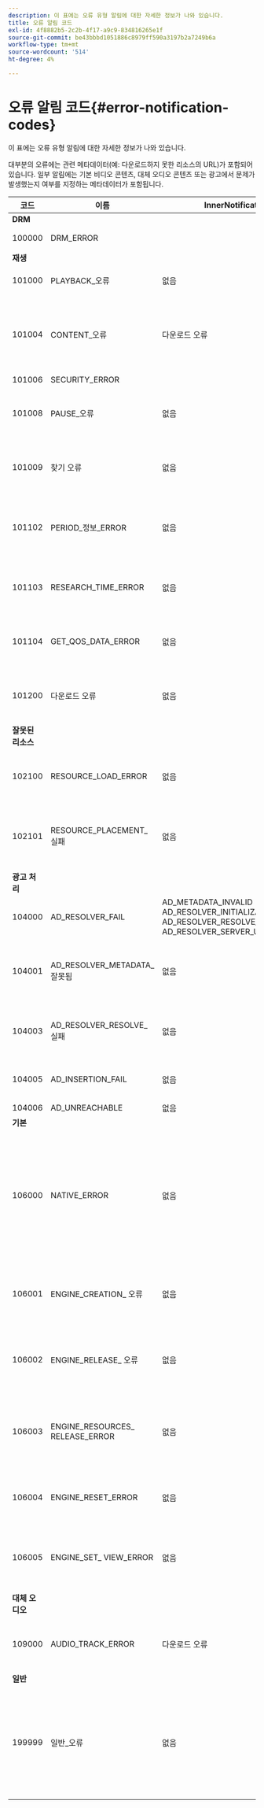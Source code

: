 ```yaml
---
description: 이 표에는 오류 유형 알림에 대한 자세한 정보가 나와 있습니다.
title: 오류 알림 코드
exl-id: 4f8882b5-2c2b-4f17-a9c9-834816265e1f
source-git-commit: be43bbbd1051886c8979ff590a3197b2a7249b6a
workflow-type: tm+mt
source-wordcount: '514'
ht-degree: 4%

---
```


# 오류 알림 코드{#error-notification-codes}

이 표에는 오류 유형 알림에 대한 자세한 정보가 나와 있습니다.

<!--<a id="section_D29404228F5E4B818642CBA6A0D39546"></a>-->

대부분의 오류에는 관련 메타데이터(예: 다운로드하지 못한 리소스의 URL)가 포함되어 있습니다. 일부 알림에는 기본 비디오 콘텐츠, 대체 오디오 콘텐츠 또는 광고에서 문제가 발생했는지 여부를 지정하는 메타데이터가 포함됩니다.

<table frame="all" colsep="1" rowsep="1" id="table_8B61210A406A45ACBE37FC29729DDE22"> 
 <thead> 
  <tr rowsep="1"> 
   <th colname="1" class="entry"> 코드 </th> 
   <th colname="2" class="entry"> 이름 </th> 
   <th colname="3" class="entry"> InnerNotification </th> 
   <th colname="4" class="entry"> 메타데이터 키 </th> 
   <th colname="5" class="entry"> 댓글 </th> 
  </tr> 
 </thead>
 <tbody> 
  <tr rowsep="1"> 
   <td colname="1"><b>DRM</b> </td> 
   <td colname="2"> </td> 
   <td colname="3"> </td> 
   <td colname="4"> </td> 
   <td colname="5"> </td> 
  </tr> 
  <tr rowsep="1"> 
   <td colname="1"><span class="codeph"> 100000 </span> </td> 
   <td colname="2"><span class="codeph"> DRM_ERROR </span> </td> 
   <td colname="3"> </td> 
   <td colname="4"><span class="codeph"> MAJOR_DRM_CODE </span><span class="codeph"> MINOR_DRM_CODE </span><span class="codeph"> 설명 </span> </td> 
   <td colname="5">106000(
     <span class="codeph"> NATIVE_ERROR</span>).
   </td> 
  </tr> 
  <tr rowsep="1"> 
   <td colname="1"><b>재생</b> </td> 
   <td colname="2"> </td> 
   <td colname="3"> </td> 
   <td colname="4"> </td> 
   <td colname="5"> </td> 
  </tr> 
  <tr rowsep="1"> 
   <td colname="1"><span class="codeph"> 101000 </span> </td> 
   <td colname="2"><span class="codeph"> PLAYBACK_오류 </span> </td> 
   <td colname="3"> <p>없음 </p> </td> 
   <td colname="4"><span class="codeph"> 설명 </span> </td> 
   <td colname="5"> </td> 
  </tr> 
  <tr rowsep="1"> 
   <td colname="1"><span class="codeph"> 101004 </span> </td> 
   <td colname="2"><span class="codeph"> CONTENT_오류 </span> </td> 
   <td colname="3"><span class="codeph"> 다운로드 오류 </span> </td> 
   <td colname="4"> </td> 
   <td colname="5"> <p>조각 또는 세그먼트(비디오와 오디오 모두)를 다운로드하는 동안 오류가 발생했습니다. </p> </td> 
  </tr> 
  <tr rowsep="1"> 
   <td colname="1"><span class="codeph"> 101006 </span> </td> 
   <td colname="2"><span class="codeph"> SECURITY_ERROR </span> </td> 
   <td colname="3"> </td> 
   <td colname="4"><span class="codeph"> URL </span> </td> 
   <td colname="5"> </td> 
  </tr> 
  <tr rowsep="1"> 
   <td colname="1"><span class="codeph"> 101008</span> </td> 
   <td colname="2"><span class="codeph"> PAUSE_오류 </span> </td> 
   <td colname="3"> 없음 </td> 
   <td colname="4"> <span class="codeph"> 설명 </span> </td> 
   <td colname="5"> <p>일시 중지 작업을 수행하는 동안 오류가 발생했습니다. </p> </td> 
  </tr> 
  <tr rowsep="1"> 
   <td colname="1"><span class="codeph"> 101009 </span> </td> 
   <td colname="2"><span class="codeph"> 찾기 오류 </span> </td> 
   <td colname="3"> 없음 </td> 
   <td colname="4"><span class="codeph"> NATIVE_ERROR_CODE </span><span class="codeph"> DESIRED_SEEK_POSITION </span><span class="codeph"> DESIRED_SEEK_PERIOD </span> </td> 
   <td colname="5"> <p>찾기 작업을 수행하는 동안 오류가 발생했습니다. </p> </td> 
  </tr> 
  <tr rowsep="1"> 
   <td colname="1"><span class="codeph"> 101102 </span> </td> 
   <td colname="2"><span class="codeph"> PERIOD_정보_ERROR </span> </td> 
   <td colname="3"> 없음 </td> 
   <td colname="4"><span class="codeph"> 설명 </span> </td> 
   <td colname="5"> <p>콘텐츠 기간에 대한 정보를 검색하는 도중 오류가 발생했습니다. </p> </td> 
  </tr> 
  <tr rowsep="1"> 
   <td colname="1"><span class="codeph"> 101103 </span> </td> 
   <td colname="2"><span class="codeph"> RESEARCH_TIME_ERROR </span> </td> 
   <td colname="3"> 없음 </td> 
   <td colname="4"><span class="codeph"> 설명 </span> </td> 
   <td colname="5"> <p>재생 위치를 검색하는 동안 오류가 발생했습니다. </p> </td> 
  </tr> 
  <tr rowsep="1"> 
   <td colname="1"><span class="codeph"> 101104 </span> </td> 
   <td colname="2"><span class="codeph"> GET_QOS_DATA_ERROR </span> </td> 
   <td colname="3"> 없음 </td> 
   <td colname="4"><span class="codeph"> 설명 </span> </td> 
   <td colname="5"> <p>QOS 정보를 검색하는 동안 오류가 발생했습니다. </p> </td> 
  </tr> 
  <tr rowsep="1"> 
   <td colname="1"><span class="codeph"> 101200 </span> </td> 
   <td colname="2"><span class="codeph"> 다운로드 오류 </span> </td> 
   <td colname="3"> 없음 </td> 
   <td colname="4"><span class="codeph"> URL </span> </td> 
   <td colname="5"> <p>데이터 다운로드를 시도하는 도중 오류가 발생했습니다. </p> </td> 
  </tr> 
  <tr rowsep="1"> 
   <td colname="1"><b>잘못된 리소스 </b> </td> 
   <td colname="2"> </td> 
   <td colname="3"> </td> 
   <td colname="4"> </td> 
   <td colname="5"> </td> 
  </tr> 
  <tr rowsep="1"> 
   <td colname="1"><span class="codeph"> 102100 </span> </td> 
   <td colname="2"><span class="codeph"> RESOURCE_LOAD_ERROR </span> </td> 
   <td colname="3"> 없음 </td> 
   <td colname="4"><span class="codeph"> 설명 </span><span class="codeph"> 리소스 </span> </td> 
   <td colname="5"> <p>리소스 항목을 로드하는 도중 오류가 발생했습니다. </p> </td> 
  </tr> 
  <tr rowsep="1"> 
   <td colname="1"><span class="codeph"> 102101 </span> </td> 
   <td colname="2"><span class="codeph"> RESOURCE_PLACEMENT_ 실패 </span> </td> 
   <td colname="3"> 없음 </td> 
   <td colname="4"><span class="codeph"> CONTENT_ID </span> </td> 
   <td colname="5"> <p>재생 타임라인에 리소스를 배치하는 도중 오류가 발생했습니다. </p> </td> 
  </tr> 
  <tr rowsep="1"> 
   <td colname="1"><b>광고 처리 </b> </td> 
   <td colname="2"> </td> 
   <td colname="3"> </td> 
   <td colname="4"> </td> 
   <td colname="5"> </td> 
  </tr> 
  <tr rowsep="1"> 
   <td colname="1"><span class="codeph"> 104000 </span> </td> 
   <td colname="2"><span class="codeph"> AD_RESOLVER_FAIL </span> </td> 
   <td colname="3"><span class="codeph"> AD_METADATA_INVALID </span><span class="codeph"> AD_RESOLVER_INITIALIZATION_FAIL </span><span class="codeph"> AD_RESOLVER_RESOLVE_FAIL </span><span class="codeph"> AD_RESOLVER_SERVER_UNREACHABLE </span> </td> 
   <td colname="4"> 없음 </td> 
   <td colname="5"> 없음 </td> 
  </tr> 
  <tr rowsep="1"> 
   <td colname="1"><span class="codeph"> 104001 </span> </td> 
   <td colname="2"><span class="codeph"> AD_RESOLVER_METADATA_ 잘못됨 </span> </td> 
   <td colname="3"> <p>없음 </p> </td> 
   <td colname="4"> </td> 
   <td colname="5"> <p>잘못된 광고 메타데이터 형식으로 인해 광고 해결에 실패했습니다. </p> </td> 
  </tr> 
  <tr rowsep="1"> 
   <td colname="1"><span class="codeph"> 104003 </span> </td> 
   <td colname="2"><span class="codeph"> AD_RESOLVER_RESOLVE_ 실패 </span> </td> 
   <td colname="3"> 없음 </td> 
   <td colname="4"><span class="codeph"> NATIVE_ERROR_CODE </span> </td> 
   <td colname="5"> <p>광고 플러그인으로 광고를 해결하지 못했습니다. </p> </td> 
  </tr> 
  <tr rowsep="1"> 
   <td colname="1"><span class="codeph"> 104005 </span> </td> 
   <td colname="2"><span class="codeph"> AD_INSERTION_FAIL </span> </td> 
   <td colname="3">없음</td> 
   <td colname="4"><span class="codeph"> PROPOSED_AD_BREAK</span> </td> 
   <td colname="5"> <p>광고 해결 단계가 실패했습니다. </p> </td> 
  </tr> 
  <tr rowsep="1"> 
   <td colname="1"><span class="codeph"> 104006 </span> </td> 
   <td colname="2"><span class="codeph"> AD_UNREACHABLE </span> </td> 
   <td colname="3"> 없음 </td> 
   <td colname="4"> 없음 </td> 
   <td colname="5"> </td> 
  </tr> 
  <tr rowsep="1"> 
   <td colname="1"><b>기본</b> </td> 
   <td colname="2"> </td> 
   <td colname="3"> </td> 
   <td colname="4"> </td> 
   <td colname="5"> </td> 
  </tr> 
  <tr rowsep="1"> 
   <td colname="1"><span class="codeph"> 106000 </span> </td> 
   <td colname="2"><span class="codeph"> NATIVE_ERROR </span> </td> 
   <td colname="3"> 없음 </td> 
   <td colname="4"><span class="codeph"> RUNTIME_CODE</span> <span class="codeph"> RUNTIME_CODE_MESSAGE</span> <span class="codeph"> RESOURCE_URL</span> <span class="codeph"> 리소스 유형</span> <span class="codeph"> RESOURCE_ID</span> <p><b>DRM 세부 정보:</b> </p> <span class="codeph"> DRM_ERROR_STRING</span> <span class="codeph"> RUNTIME_SUBERROR_CODE</span> </td> 
   <td colname="5"> <p>낮은 수준의 AVE 라이브러리에서 오류가 발생했습니다. </p> <p>다음을 참조하십시오 <a href="../../c-psdk-dhls-1.4-events-and-notifications/notification-codes/c-psdk-dhls-1.4-native-error-summary.md" format="html" scope="external"> NATIVE_ERROR 알림에 대한 세부 정보</a> 를 참조하십시오. </p> </td> 
  </tr> 
  <tr rowsep="1"> 
   <td colname="1"><span class="codeph"> 106001 </span> </td> 
   <td colname="2"><span class="codeph"> ENGINE_CREATION_ 오류 </span> </td> 
   <td colname="3"> 없음 </td> 
   <td colname="4"><span class="codeph"> 설명 </span> </td> 
   <td colname="5"> <p>AVE 낮은 수준 라이브러리를 인스턴스화하는 동안 오류가 발생했습니다. </p> </td> 
  </tr> 
  <tr rowsep="1"> 
   <td colname="1"><span class="codeph"> 106002 </span> </td> 
   <td colname="2"><span class="codeph"> ENGINE_RELEASE_ 오류 </span> </td> 
   <td colname="3"> 없음 </td> 
   <td colname="4"><span class="codeph"> 설명 </span> </td> 
   <td colname="5"> <p>AVE 낮은 수준 라이브러리를 해제하는 동안 오류가 발생했습니다. </p> </td> 
  </tr> 
  <tr rowsep="1"> 
   <td colname="1"><span class="codeph"> 106003 </span> </td> 
   <td colname="2"><span class="codeph"> ENGINE_RESOURCES_ RELEASE_ERROR </span> </td> 
   <td colname="3"> 없음 </td> 
   <td colname="4"><span class="codeph"> 설명 </span> </td> 
   <td colname="5"> <p>AVE 라이브러리에서 활용하는 GPU 리소스를 해제하는 동안 오류가 발생했습니다. </p> </td> 
  </tr> 
  <tr rowsep="1"> 
   <td colname="1"><span class="codeph"> 106004 </span> </td> 
   <td colname="2"><span class="codeph"> ENGINE_RESET_ERROR </span> </td> 
   <td colname="3"> 없음 </td> 
   <td colname="4"><span class="codeph"> 설명 </span> </td> 
   <td colname="5"> <p>AVE 라이브러리를 재설정하는 동안 오류가 발생했습니다. </p> </td> 
  </tr> 
  <tr rowsep="1"> 
   <td colname="1"><span class="codeph"> 106005 </span> </td> 
   <td colname="2"><span class="codeph"> ENGINE_SET_ VIEW_ERROR </span> </td> 
   <td colname="3"> 없음 </td> 
   <td colname="4"><span class="codeph"> 설명 </span> </td> 
   <td colname="5"> <p>AVE 라이브러리에 보기를 첨부하는 동안 오류가 발생했습니다. </p> </td> 
  </tr> 
  <tr rowsep="1"> 
   <td colname="1"><b>대체 오디오</b> </td> 
   <td colname="2"> </td> 
   <td colname="3"> </td> 
   <td colname="4"> </td> 
   <td colname="5"> </td> 
  </tr> 
  <tr rowsep="1"> 
   <td colname="1"><span class="codeph"> 109000 </span> </td> 
   <td colname="2"><span class="codeph"> AUDIO_TRACK_ERROR </span> </td> 
   <td colname="3"><span class="codeph"> 다운로드 오류 </span> </td> 
   <td colname="4"><span class="codeph"> AUDIO_TRACK_이름 </span><span class="codeph"> AUDIO_TRACK_LANGUAGE </span> </td> 
   <td colname="5"> <p>오디오 트랙과 관련된 오류가 발생했습니다. </p> </td> 
  </tr> 
  <tr rowsep="1"> 
   <td colname="1"><b>일반</b> </td> 
   <td colname="2"> </td> 
   <td colname="3"> </td> 
   <td colname="4"> </td> 
   <td colname="5"> </td> 
  </tr> 
  <tr rowsep="0"> 
   <td colname="1"><span class="codeph"> 199999 </span> </td> 
   <td colname="2"><span class="codeph"> 일반_오류 </span> </td> 
   <td colname="3"> 없음 </td> 
   <td colname="4"> 없음 </td> 
   <td colname="5"> <p>일반 오류 이벤트를 표시합니다. 실제로 TVSDK에서 발급하지 않았습니다. TVSDK 오류 이벤트에 해당하는 숫자 코드 범위의 끝에 대한 마커입니다. </p> </td> 
  </tr> 
 </tbody> 
</table>
